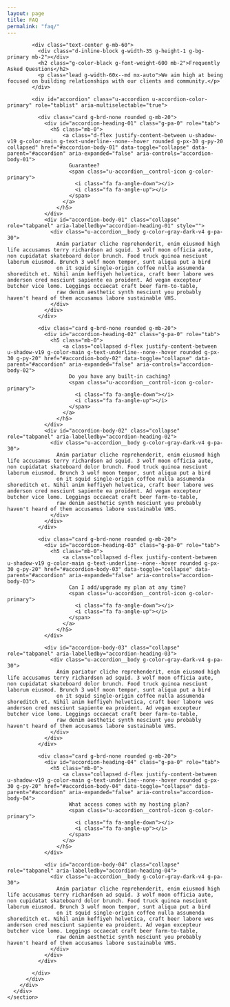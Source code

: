 ```yaml
---
layout: page
title: FAQ
permalink: "faq/"
---
```


<section class="g-bg-gray-gradient-opacity-v1">
      <div class="container g-py-100">
        <div class="row justify-content-center">
          <div class="col-lg-10">

            <div class="text-center g-mb-60">
              <div class="d-inline-block g-width-35 g-height-1 g-bg-primary mb-2"></div>
              <h2 class="g-color-black g-font-weight-600 mb-2">Frequently Asked Questions</h2>
              <p class="lead g-width-60x--md mx-auto">We aim high at being focused on building relationships with our clients and community.</p>
            </div>

            <div id="accordion" class="u-accordion u-accordion-color-primary" role="tablist" aria-multiselectable="true">

              <div class="card g-brd-none rounded g-mb-20">
                <div id="accordion-heading-01" class="g-pa-0" role="tab">
                  <h5 class="mb-0">
                      <a class="d-flex justify-content-between u-shadow-v19 g-color-main g-text-underline--none--hover rounded g-px-30 g-py-20 collapsed" href="#accordion-body-01" data-toggle="collapse" data-parent="#accordion" aria-expanded="false" aria-controls="accordion-body-01">
                        Guarantee?
                        <span class="u-accordion__control-icon g-color-primary">
                          <i class="fa fa-angle-down"></i>
                          <i class="fa fa-angle-up"></i>
                        </span>
                      </a>
                    </h5>
                </div>
                <div id="accordion-body-01" class="collapse" role="tabpanel" aria-labelledby="accordion-heading-01" style="">
                  <div class="u-accordion__body g-color-gray-dark-v4 g-pa-30">
                    Anim pariatur cliche reprehenderit, enim eiusmod high life accusamus terry richardson ad squid. 3 wolf moon officia aute, non cupidatat skateboard dolor brunch. Food truck quinoa nesciunt laborum eiusmod. Brunch 3 wolf moon tempor, sunt aliqua put a bird
                    on it squid single-origin coffee nulla assumenda shoreditch et. Nihil anim keffiyeh helvetica, craft beer labore wes anderson cred nesciunt sapiente ea proident. Ad vegan excepteur butcher vice lomo. Leggings occaecat craft beer farm-to-table,
                    raw denim aesthetic synth nesciunt you probably haven't heard of them accusamus labore sustainable VHS.
                  </div>
                </div>
              </div>

              <div class="card g-brd-none rounded g-mb-20">
                <div id="accordion-heading-02" class="g-pa-0" role="tab">
                  <h5 class="mb-0">
                      <a class="collapsed d-flex justify-content-between u-shadow-v19 g-color-main g-text-underline--none--hover rounded g-px-30 g-py-20" href="#accordion-body-02" data-toggle="collapse" data-parent="#accordion" aria-expanded="false" aria-controls="accordion-body-02">
                        Do you have any built-in caching?
                        <span class="u-accordion__control-icon g-color-primary">
                          <i class="fa fa-angle-down"></i>
                          <i class="fa fa-angle-up"></i>
                        </span>
                      </a>
                    </h5>
                </div>
                <div id="accordion-body-02" class="collapse" role="tabpanel" aria-labelledby="accordion-heading-02">
                  <div class="u-accordion__body g-color-gray-dark-v4 g-pa-30">
                    Anim pariatur cliche reprehenderit, enim eiusmod high life accusamus terry richardson ad squid. 3 wolf moon officia aute, non cupidatat skateboard dolor brunch. Food truck quinoa nesciunt laborum eiusmod. Brunch 3 wolf moon tempor, sunt aliqua put a bird
                    on it squid single-origin coffee nulla assumenda shoreditch et. Nihil anim keffiyeh helvetica, craft beer labore wes anderson cred nesciunt sapiente ea proident. Ad vegan excepteur butcher vice lomo. Leggings occaecat craft beer farm-to-table,
                    raw denim aesthetic synth nesciunt you probably haven't heard of them accusamus labore sustainable VHS.
                  </div>
                </div>
              </div>
             
              <div class="card g-brd-none rounded g-mb-20">
                <div id="accordion-heading-03" class="g-pa-0" role="tab">
                  <h5 class="mb-0">
                      <a class="collapsed d-flex justify-content-between u-shadow-v19 g-color-main g-text-underline--none--hover rounded g-px-30 g-py-20" href="#accordion-body-03" data-toggle="collapse" data-parent="#accordion" aria-expanded="false" aria-controls="accordion-body-03">
                        Can I add/upgrade my plan at any time?
                        <span class="u-accordion__control-icon g-color-primary">
                          <i class="fa fa-angle-down"></i>
                          <i class="fa fa-angle-up"></i>
                        </span>
                      </a>
                    </h5>
                </div>

                <div id="accordion-body-03" class="collapse" role="tabpanel" aria-labelledby="accordion-heading-03">
                  <div class="u-accordion__body g-color-gray-dark-v4 g-pa-30">
                    Anim pariatur cliche reprehenderit, enim eiusmod high life accusamus terry richardson ad squid. 3 wolf moon officia aute, non cupidatat skateboard dolor brunch. Food truck quinoa nesciunt laborum eiusmod. Brunch 3 wolf moon tempor, sunt aliqua put a bird
                    on it squid single-origin coffee nulla assumenda shoreditch et. Nihil anim keffiyeh helvetica, craft beer labore wes anderson cred nesciunt sapiente ea proident. Ad vegan excepteur butcher vice lomo. Leggings occaecat craft beer farm-to-table,
                    raw denim aesthetic synth nesciunt you probably haven't heard of them accusamus labore sustainable VHS.
                  </div>
                </div>
              </div>

              <div class="card g-brd-none rounded g-mb-20">
                <div id="accordion-heading-04" class="g-pa-0" role="tab">
                  <h5 class="mb-0">
                      <a class="collapsed d-flex justify-content-between u-shadow-v19 g-color-main g-text-underline--none--hover rounded g-px-30 g-py-20" href="#accordion-body-04" data-toggle="collapse" data-parent="#accordion" aria-expanded="false" aria-controls="accordion-body-04">
                        What access comes with my hosting plan?
                        <span class="u-accordion__control-icon g-color-primary">
                          <i class="fa fa-angle-down"></i>
                          <i class="fa fa-angle-up"></i>
                        </span>
                      </a>
                    </h5>
                </div>

                <div id="accordion-body-04" class="collapse" role="tabpanel" aria-labelledby="accordion-heading-04">
                  <div class="u-accordion__body g-color-gray-dark-v4 g-pa-30">
                    Anim pariatur cliche reprehenderit, enim eiusmod high life accusamus terry richardson ad squid. 3 wolf moon officia aute, non cupidatat skateboard dolor brunch. Food truck quinoa nesciunt laborum eiusmod. Brunch 3 wolf moon tempor, sunt aliqua put a bird
                    on it squid single-origin coffee nulla assumenda shoreditch et. Nihil anim keffiyeh helvetica, craft beer labore wes anderson cred nesciunt sapiente ea proident. Ad vegan excepteur butcher vice lomo. Leggings occaecat craft beer farm-to-table,
                    raw denim aesthetic synth nesciunt you probably haven't heard of them accusamus labore sustainable VHS.
                  </div>
                </div>
              </div>

            </div>
          </div>
        </div>
      </div>
    </section>